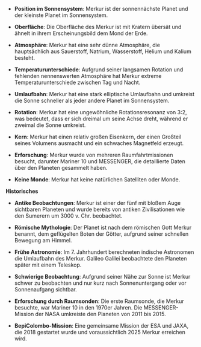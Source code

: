 - **Position im Sonnensystem**: Merkur ist der sonnennächste Planet und der kleinste Planet im Sonnensystem.

- **Oberfläche**: Die Oberfläche des Merkur ist mit Kratern übersät und ähnelt in ihrem Erscheinungsbild dem Mond der Erde.

- **Atmosphäre**: Merkur hat eine sehr dünne Atmosphäre, die hauptsächlich aus Sauerstoff, Natrium, Wasserstoff, Helium und Kalium besteht.

- **Temperaturunterschiede**: Aufgrund seiner langsamen Rotation und fehlenden nennenswerten Atmosphäre hat Merkur extreme Temperaturunterschiede zwischen Tag und Nacht.

- **Umlaufbahn**: Merkur hat eine stark elliptische Umlaufbahn und umkreist die Sonne schneller als jeder andere Planet im Sonnensystem.

- **Rotation**: Merkur hat eine ungewöhnliche Rotationsresonanz von 3:2, was bedeutet, dass er sich dreimal um seine Achse dreht, während er zweimal die Sonne umkreist.

- **Kern**: Merkur hat einen relativ großen Eisenkern, der einen Großteil seines Volumens ausmacht und ein schwaches Magnetfeld erzeugt.

- **Erforschung**: Merkur wurde von mehreren Raumfahrtmissionen besucht, darunter Mariner 10 und MESSENGER, die detaillierte Daten über den Planeten gesammelt haben.

- **Keine Monde**: Merkur hat keine natürlichen Satelliten oder Monde.

**Historisches** 

- **Antike Beobachtungen**: Merkur ist einer der fünf mit bloßem Auge sichtbaren Planeten und wurde bereits von antiken Zivilisationen wie den Sumerern um 3000 v. Chr. beobachtet.

- **Römische Mythologie**: Der Planet ist nach dem römischen Gott Merkur benannt, dem geflügelten Boten der Götter, aufgrund seiner schnellen Bewegung am Himmel.

- **Frühe Astronomie**: Im 7. Jahrhundert berechneten indische Astronomen die Umlaufbahn des Merkur. Galileo Galilei beobachtete den Planeten später mit einem Teleskop.

- **Schwierige Beobachtung**: Aufgrund seiner Nähe zur Sonne ist Merkur schwer zu beobachten und nur kurz nach Sonnenuntergang oder vor Sonnenaufgang sichtbar.

- **Erforschung durch Raumsonden**: Die erste Raumsonde, die Merkur besuchte, war Mariner 10 in den 1970er Jahren. Die MESSENGER-Mission der NASA umkreiste den Planeten von 2011 bis 2015.

- **BepiColombo-Mission**: Eine gemeinsame Mission der ESA und JAXA, die 2018 gestartet wurde und voraussichtlich 2025 Merkur erreichen wird.
